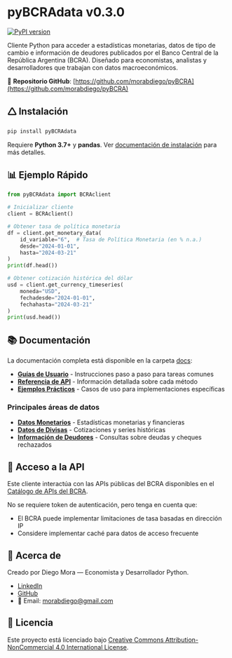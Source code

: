 # pyBCRAdata v0.3.0

[![PyPI version](https://badge.fury.io/py/pyBCRAdata.svg)](https://badge.fury.io/py/pyBCRAdata)

Cliente Python para acceder a estadísticas monetarias, datos de tipo de cambio e información de deudores publicados por el Banco Central de la República Argentina (BCRA).
Diseñado para economistas, analistas y desarrolladores que trabajan con datos macroeconómicos.

📍 **Repositorio GitHub**: [https://github.com/morabdiego/pyBCRA](https://github.com/morabdiego/pyBCRA)

## 🛆 Instalación

```bash
pip install pyBCRAdata
```

Requiere **Python 3.7+** y **pandas**. Ver [documentación de instalación](docs/guides/installation.md) para más detalles.

## 📊 Ejemplo Rápido

```python
from pyBCRAdata import BCRAclient

# Inicializar cliente
client = BCRAclient()

# Obtener tasa de política monetaria
df = client.get_monetary_data(
    id_variable="6",  # Tasa de Política Monetaria (en % n.a.)
    desde="2024-01-01",
    hasta="2024-03-21"
)
print(df.head())

# Obtener cotización histórica del dólar
usd = client.get_currency_timeseries(
    moneda="USD",
    fechadesde="2024-01-01",
    fechahasta="2024-03-21"
)
print(usd.head())
```

## 📚 Documentación

La documentación completa está disponible en la carpeta [docs](docs/):

- **[Guías de Usuario](docs/guides/)** - Instrucciones paso a paso para tareas comunes
- **[Referencia de API](docs/api/)** - Información detallada sobre cada método
- **[Ejemplos Prácticos](docs/examples/)** - Casos de uso para implementaciones específicas

### Principales áreas de datos

- **[Datos Monetarios](docs/guides/monetary_data.md)** - Estadísticas monetarias y financieras
- **[Datos de Divisas](docs/guides/currency_data.md)** - Cotizaciones y series históricas
- **[Información de Deudores](docs/guides/debtors_data.md)** - Consultas sobre deudas y cheques rechazados

## 🔑 Acceso a la API

Este cliente interactúa con las APIs públicas del BCRA disponibles en el [Catálogo de APIs del BCRA](https://www.bcra.gob.ar/BCRAyVos/catalogo-de-APIs-banco-central.asp).

No se requiere token de autenticación, pero tenga en cuenta que:
- El BCRA puede implementar limitaciones de tasa basadas en dirección IP
- Considere implementar caché para datos de acceso frecuente

## 👋 Acerca de

Creado por Diego Mora — Economista y Desarrollador Python.

- [LinkedIn](https://www.linkedin.com/in/morabdiego)
- [GitHub](https://github.com/morabdiego)
- 📧 Email: morabdiego@gmail.com

## 📜 Licencia

Este proyecto está licenciado bajo [Creative Commons Attribution-NonCommercial 4.0 International License](http://creativecommons.org/licenses/by-nc/4.0/).
